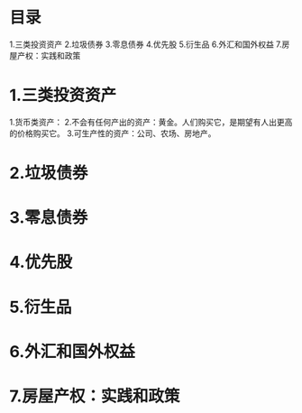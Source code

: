 # 目录
1.三类投资资产
2.垃圾债券
3.零息债券
4.优先股
5.衍生品
6.外汇和国外权益
7.房屋产权：实践和政策

# 1.三类投资资产
1.货币类资产：
2.不会有任何产出的资产：黄金。人们购买它，是期望有人出更高的价格购买它。
3.可生产性的资产：公司、农场、房地产。

# 2.垃圾债券
# 3.零息债券
# 4.优先股
# 5.衍生品
# 6.外汇和国外权益
# 7.房屋产权：实践和政策

